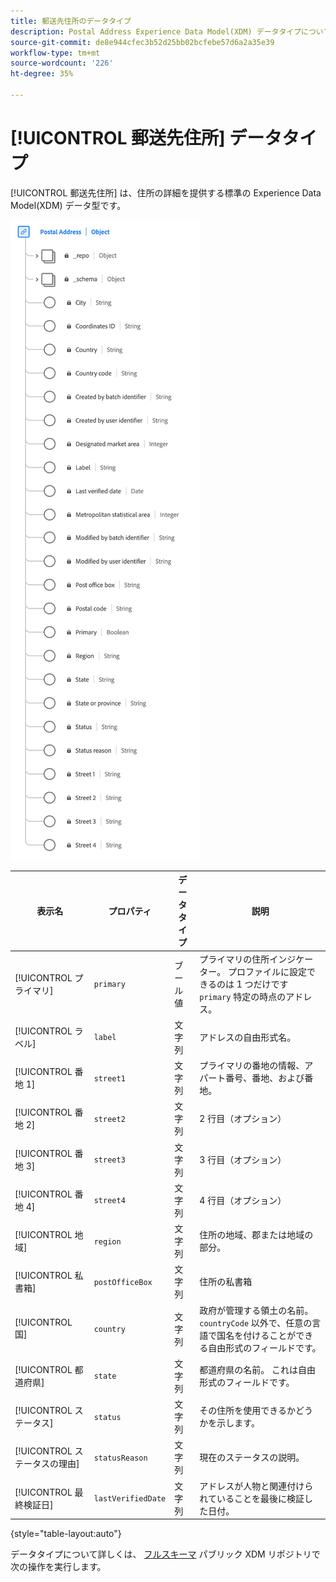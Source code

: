 ```yaml
---
title: 郵送先住所のデータタイプ
description: Postal Address Experience Data Model(XDM) データタイプについて説明します。
source-git-commit: de8e944cfec3b52d25bb02bcfebe57d6a2a35e39
workflow-type: tm+mt
source-wordcount: '226'
ht-degree: 35%

---
```


# [!UICONTROL 郵送先住所] データタイプ

[!UICONTROL 郵送先住所] は、住所の詳細を提供する標準の Experience Data Model(XDM) データ型です。

![の図 [!UICONTROL 郵送先住所] データタイプ。](../images/data-types/postal-address.png)

| 表示名 | プロパティ | データタイプ | 説明 |
|------------------------------------|------------------|-----------|-----------------------------------------------------------------------------------------------|
| [!UICONTROL プライマリ] | `primary` | ブール値 | プライマリの住所インジケーター。 プロファイルに設定できるのは 1 つだけです `primary` 特定の時点のアドレス。 |
| [!UICONTROL ラベル] | `label` | 文字列 | アドレスの自由形式名。 |
| [!UICONTROL 番地 1] | `street1` | 文字列 | プライマリの番地の情報、アパート番号、番地、および番地。 |
| [!UICONTROL 番地 2] | `street2` | 文字列 | 2 行目（オプション） |
| [!UICONTROL 番地 3] | `street3` | 文字列 | 3 行目（オプション） |
| [!UICONTROL 番地 4] | `street4` | 文字列 | 4 行目（オプション） |
| [!UICONTROL 地域] | `region` | 文字列 | 住所の地域、郡または地域の部分。 |
| [!UICONTROL 私書箱] | `postOfficeBox` | 文字列 | 住所の私書箱 |
| [!UICONTROL 国] | `country` | 文字列 | 政府が管理する領土の名前。``countryCode`` 以外で、任意の言語で国名を付けることができる自由形式のフィールドです。 |
| [!UICONTROL 都道府県] | `state` | 文字列 | 都道府県の名前。 これは自由形式のフィールドです。 |
| [!UICONTROL ステータス] | `status` | 文字列 | その住所を使用できるかどうかを示します。 |
| [!UICONTROL ステータスの理由] | `statusReason` | 文字列 | 現在のステータスの説明。 |
| [!UICONTROL 最終検証日] | `lastVerifiedDate` | 文字列 | アドレスが人物と関連付けられていることを最後に検証した日付。 |

{style="table-layout:auto"}

データタイプについて詳しくは、 [フルスキーマ](https://github.com/adobe/xdm/blob/master/docs/reference/datatypes/address.schema.json) パブリック XDM リポジトリで次の操作を実行します。

